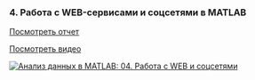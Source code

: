 ### 4. Работа с WEB-сервисами и соцсетями в MATLAB

[Посмотреть отчет](https://github.com/ETMC-Exponenta/Data-Analysis-in-MATLAB-2018/blob/master/4_WEB/web_services.pdf)

[Посмотреть видео](http://www.youtube.com/watch?v=0RtXAeE6TKo)

[![Анализ данных в MATLAB: 04. Работа с WEB и соцсетями](http://img.youtube.com/vi/0RtXAeE6TKo/mqdefault.jpg)](http://www.youtube.com/watch?v=0RtXAeE6TKo)
